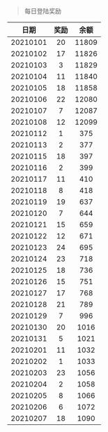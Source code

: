 > 每日登陆奖励


| 日期 |  奖励 | 余额 | 
|:----:|:----:|:----:|
| 20210101 | 20 | 11809 |
| 20210102 | 17 | 11826 |
| 20210103 | 3 | 11829 |
| 20210104 | 11 | 11840 |
| 20210105 | 18 | 11858 |
| 20210106 | 22 | 12080 |
| 20210107 | 7  | 12087 |
| 20210108 |12  | 12099 |
| 20210112 |1  | 375 |
| 20210113 |2  | 377 |
| 20210115 |18  | 397 |
| 20210116 |2  | 399 |
| 20210117 |11  | 410 |
| 20210118 |8  | 418 |
| 20210119 |19  | 637 |
| 20210120 |7  | 644 |
| 20210121 |15  | 659 |
| 20210122 |12  | 671 |
| 20210123 |24  | 695 |
| 20210124 |23  | 718 |
| 20210125 |18  | 736 |
| 20210126 |15  | 751 |
| 20210127 |17  | 768 |
| 20210128 |21  | 789 |
| 20210129 |7  | 996 |
| 20210130 |20  | 1016 |
| 20210131 |5  | 1021 |
| 20210201 |11  | 1032 |
| 20210202 |1  | 1033 |
| 20210203 |23  | 1056 |
| 20210204 |2  | 1058 |
| 20210205 |8  | 1066 |
| 20210206 |6  | 1072 |
| 20210207 |18  | 1090 |
